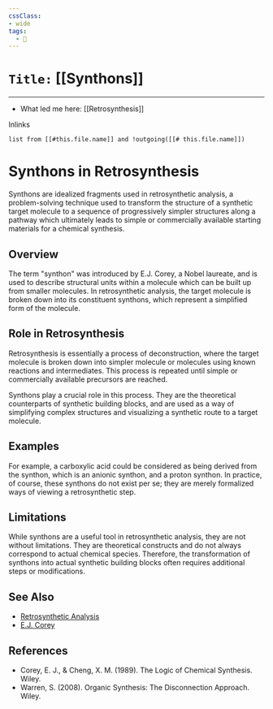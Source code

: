 ```yaml
---
cssClass:
- wide
tags:
  - 🧪
---
```


# `Title:` [[Synthons]]
--- 

- What led me here: [[Retrosynthesis]]

Inlinks
```dataview 
list from [[#this.file.name]] and !outgoing([[# this.file.name]]) 
```

# Synthons in Retrosynthesis

Synthons are idealized fragments used in retrosynthetic analysis, a problem-solving technique used to transform the structure of a synthetic target molecule to a sequence of progressively simpler structures along a pathway which ultimately leads to simple or commercially available starting materials for a chemical synthesis.

## Overview

The term "synthon" was introduced by E.J. Corey, a Nobel laureate, and is used to describe structural units within a molecule which can be built up from smaller molecules. In retrosynthetic analysis, the target molecule is broken down into its constituent synthons, which represent a simplified form of the molecule.

## Role in Retrosynthesis

Retrosynthesis is essentially a process of deconstruction, where the target molecule is broken down into simpler molecule or molecules using known reactions and intermediates. This process is repeated until simple or commercially available precursors are reached.

Synthons play a crucial role in this process. They are the theoretical counterparts of synthetic building blocks, and are used as a way of simplifying complex structures and visualizing a synthetic route to a target molecule.

## Examples

For example, a carboxylic acid could be considered as being derived from the synthon, which is an anionic synthon, and a proton synthon. In practice, of course, these synthons do not exist per se; they are merely formalized ways of viewing a retrosynthetic step.

## Limitations

While synthons are a useful tool in retrosynthetic analysis, they are not without limitations. They are theoretical constructs and do not always correspond to actual chemical species. Therefore, the transformation of synthons into actual synthetic building blocks often requires additional steps or modifications.

## See Also

- [Retrosynthetic Analysis](https://en.wikipedia.org/wiki/Retrosynthetic_analysis)
- [E.J. Corey](https://en.wikipedia.org/wiki/Elias_James_Corey)

## References

- Corey, E. J., & Cheng, X. M. (1989). The Logic of Chemical Synthesis. Wiley.
- Warren, S. (2008). Organic Synthesis: The Disconnection Approach. Wiley.